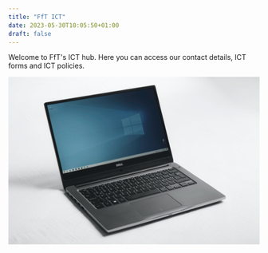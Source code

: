 ```yaml
---
title: "FfT ICT"
date: 2023-05-30T10:05:50+01:00
draft: false
---
```


Welcome to FfT's ICT hub. Here you can access our contact details, ICT forms and ICT policies.

![laptop](ict.jpg)